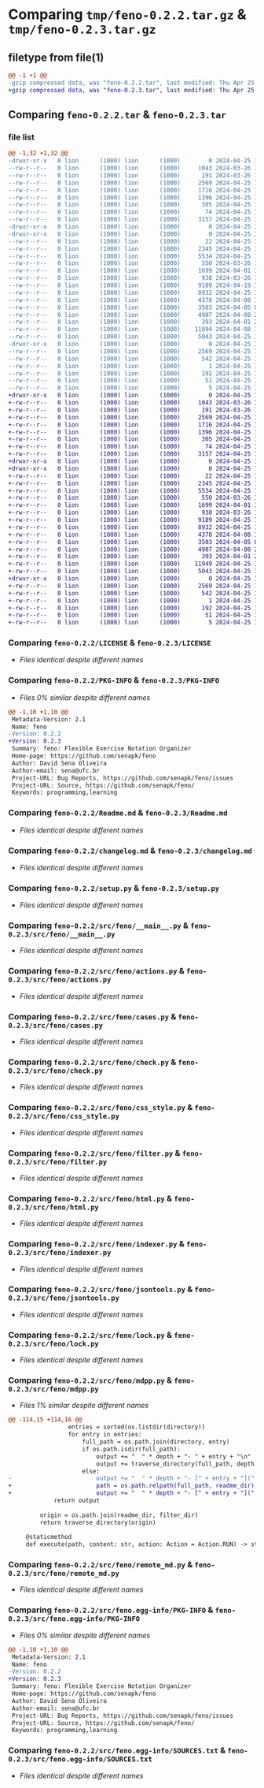 # Comparing `tmp/feno-0.2.2.tar.gz` & `tmp/feno-0.2.3.tar.gz`

## filetype from file(1)

```diff
@@ -1 +1 @@
-gzip compressed data, was "feno-0.2.2.tar", last modified: Thu Apr 25 14:39:42 2024, max compression
+gzip compressed data, was "feno-0.2.3.tar", last modified: Thu Apr 25 16:27:46 2024, max compression
```

## Comparing `feno-0.2.2.tar` & `feno-0.2.3.tar`

### file list

```diff
@@ -1,32 +1,32 @@
-drwxr-xr-x   0 lion      (1000) lion      (1000)        0 2024-04-25 14:39:42.163656 feno-0.2.2/
--rw-r--r--   0 lion      (1000) lion      (1000)     1043 2024-03-26 18:23:42.000000 feno-0.2.2/LICENSE
--rw-r--r--   0 lion      (1000) lion      (1000)      191 2024-03-26 18:23:42.000000 feno-0.2.2/MANIFEST.in
--rw-r--r--   0 lion      (1000) lion      (1000)     2569 2024-04-25 14:39:42.163656 feno-0.2.2/PKG-INFO
--rw-r--r--   0 lion      (1000) lion      (1000)     1716 2024-04-25 13:45:39.000000 feno-0.2.2/Readme.md
--rw-r--r--   0 lion      (1000) lion      (1000)     1396 2024-04-25 13:38:45.000000 feno-0.2.2/changelog.md
--rw-r--r--   0 lion      (1000) lion      (1000)      305 2024-04-25 14:08:21.000000 feno-0.2.2/requirements.txt
--rw-r--r--   0 lion      (1000) lion      (1000)       74 2024-04-25 14:39:42.163656 feno-0.2.2/setup.cfg
--rw-r--r--   0 lion      (1000) lion      (1000)     3157 2024-04-25 14:00:40.000000 feno-0.2.2/setup.py
-drwxr-xr-x   0 lion      (1000) lion      (1000)        0 2024-04-25 14:39:42.150322 feno-0.2.2/src/
-drwxr-xr-x   0 lion      (1000) lion      (1000)        0 2024-04-25 14:39:42.160322 feno-0.2.2/src/feno/
--rw-r--r--   0 lion      (1000) lion      (1000)       22 2024-04-25 13:23:50.000000 feno-0.2.2/src/feno/__init__.py
--rw-r--r--   0 lion      (1000) lion      (1000)     2345 2024-04-25 14:26:59.000000 feno-0.2.2/src/feno/__main__.py
--rw-r--r--   0 lion      (1000) lion      (1000)     5534 2024-04-25 14:31:38.000000 feno-0.2.2/src/feno/actions.py
--rw-r--r--   0 lion      (1000) lion      (1000)      550 2024-03-26 19:17:45.000000 feno-0.2.2/src/feno/cases.py
--rw-r--r--   0 lion      (1000) lion      (1000)     1699 2024-04-01 17:39:49.000000 feno-0.2.2/src/feno/check.py
--rw-r--r--   0 lion      (1000) lion      (1000)      938 2024-03-26 19:19:40.000000 feno-0.2.2/src/feno/css_style.py
--rw-r--r--   0 lion      (1000) lion      (1000)     9189 2024-04-19 14:04:18.000000 feno-0.2.2/src/feno/filter.py
--rw-r--r--   0 lion      (1000) lion      (1000)     8932 2024-04-25 14:27:57.000000 feno-0.2.2/src/feno/html.py
--rw-r--r--   0 lion      (1000) lion      (1000)     4378 2024-04-08 17:28:46.000000 feno-0.2.2/src/feno/indexer.py
--rw-r--r--   0 lion      (1000) lion      (1000)     3503 2024-04-05 00:31:13.000000 feno-0.2.2/src/feno/jsontools.py
--rw-r--r--   0 lion      (1000) lion      (1000)     4907 2024-04-08 23:40:15.000000 feno-0.2.2/src/feno/lock.py
--rw-r--r--   0 lion      (1000) lion      (1000)      393 2024-04-01 23:10:29.000000 feno-0.2.2/src/feno/log.py
--rw-r--r--   0 lion      (1000) lion      (1000)    11894 2024-04-08 15:58:02.000000 feno-0.2.2/src/feno/mdpp.py
--rw-r--r--   0 lion      (1000) lion      (1000)     5043 2024-04-25 14:31:56.000000 feno-0.2.2/src/feno/remote_md.py
-drwxr-xr-x   0 lion      (1000) lion      (1000)        0 2024-04-25 14:39:42.160322 feno-0.2.2/src/feno.egg-info/
--rw-r--r--   0 lion      (1000) lion      (1000)     2569 2024-04-25 14:39:42.000000 feno-0.2.2/src/feno.egg-info/PKG-INFO
--rw-r--r--   0 lion      (1000) lion      (1000)      542 2024-04-25 14:39:42.000000 feno-0.2.2/src/feno.egg-info/SOURCES.txt
--rw-r--r--   0 lion      (1000) lion      (1000)        1 2024-04-25 14:39:42.000000 feno-0.2.2/src/feno.egg-info/dependency_links.txt
--rw-r--r--   0 lion      (1000) lion      (1000)      192 2024-04-25 14:39:42.000000 feno-0.2.2/src/feno.egg-info/entry_points.txt
--rw-r--r--   0 lion      (1000) lion      (1000)       51 2024-04-25 14:39:42.000000 feno-0.2.2/src/feno.egg-info/requires.txt
--rw-r--r--   0 lion      (1000) lion      (1000)        5 2024-04-25 14:39:42.000000 feno-0.2.2/src/feno.egg-info/top_level.txt
+drwxr-xr-x   0 lion      (1000) lion      (1000)        0 2024-04-25 16:27:46.956692 feno-0.2.3/
+-rw-r--r--   0 lion      (1000) lion      (1000)     1043 2024-03-26 18:23:42.000000 feno-0.2.3/LICENSE
+-rw-r--r--   0 lion      (1000) lion      (1000)      191 2024-03-26 18:23:42.000000 feno-0.2.3/MANIFEST.in
+-rw-r--r--   0 lion      (1000) lion      (1000)     2569 2024-04-25 16:27:46.956692 feno-0.2.3/PKG-INFO
+-rw-r--r--   0 lion      (1000) lion      (1000)     1716 2024-04-25 13:45:39.000000 feno-0.2.3/Readme.md
+-rw-r--r--   0 lion      (1000) lion      (1000)     1396 2024-04-25 13:38:45.000000 feno-0.2.3/changelog.md
+-rw-r--r--   0 lion      (1000) lion      (1000)      305 2024-04-25 14:08:21.000000 feno-0.2.3/requirements.txt
+-rw-r--r--   0 lion      (1000) lion      (1000)       74 2024-04-25 16:27:46.956692 feno-0.2.3/setup.cfg
+-rw-r--r--   0 lion      (1000) lion      (1000)     3157 2024-04-25 14:00:40.000000 feno-0.2.3/setup.py
+drwxr-xr-x   0 lion      (1000) lion      (1000)        0 2024-04-25 16:27:46.943359 feno-0.2.3/src/
+drwxr-xr-x   0 lion      (1000) lion      (1000)        0 2024-04-25 16:27:46.953359 feno-0.2.3/src/feno/
+-rw-r--r--   0 lion      (1000) lion      (1000)       22 2024-04-25 16:27:40.000000 feno-0.2.3/src/feno/__init__.py
+-rw-r--r--   0 lion      (1000) lion      (1000)     2345 2024-04-25 14:26:59.000000 feno-0.2.3/src/feno/__main__.py
+-rw-r--r--   0 lion      (1000) lion      (1000)     5534 2024-04-25 14:31:38.000000 feno-0.2.3/src/feno/actions.py
+-rw-r--r--   0 lion      (1000) lion      (1000)      550 2024-03-26 19:17:45.000000 feno-0.2.3/src/feno/cases.py
+-rw-r--r--   0 lion      (1000) lion      (1000)     1699 2024-04-01 17:39:49.000000 feno-0.2.3/src/feno/check.py
+-rw-r--r--   0 lion      (1000) lion      (1000)      938 2024-03-26 19:19:40.000000 feno-0.2.3/src/feno/css_style.py
+-rw-r--r--   0 lion      (1000) lion      (1000)     9189 2024-04-25 16:11:18.000000 feno-0.2.3/src/feno/filter.py
+-rw-r--r--   0 lion      (1000) lion      (1000)     8932 2024-04-25 14:27:57.000000 feno-0.2.3/src/feno/html.py
+-rw-r--r--   0 lion      (1000) lion      (1000)     4378 2024-04-08 17:28:46.000000 feno-0.2.3/src/feno/indexer.py
+-rw-r--r--   0 lion      (1000) lion      (1000)     3503 2024-04-05 00:31:13.000000 feno-0.2.3/src/feno/jsontools.py
+-rw-r--r--   0 lion      (1000) lion      (1000)     4907 2024-04-08 23:40:15.000000 feno-0.2.3/src/feno/lock.py
+-rw-r--r--   0 lion      (1000) lion      (1000)      393 2024-04-01 23:10:29.000000 feno-0.2.3/src/feno/log.py
+-rw-r--r--   0 lion      (1000) lion      (1000)    11949 2024-04-25 16:13:59.000000 feno-0.2.3/src/feno/mdpp.py
+-rw-r--r--   0 lion      (1000) lion      (1000)     5043 2024-04-25 14:31:56.000000 feno-0.2.3/src/feno/remote_md.py
+drwxr-xr-x   0 lion      (1000) lion      (1000)        0 2024-04-25 16:27:46.956692 feno-0.2.3/src/feno.egg-info/
+-rw-r--r--   0 lion      (1000) lion      (1000)     2569 2024-04-25 16:27:46.000000 feno-0.2.3/src/feno.egg-info/PKG-INFO
+-rw-r--r--   0 lion      (1000) lion      (1000)      542 2024-04-25 16:27:46.000000 feno-0.2.3/src/feno.egg-info/SOURCES.txt
+-rw-r--r--   0 lion      (1000) lion      (1000)        1 2024-04-25 16:27:46.000000 feno-0.2.3/src/feno.egg-info/dependency_links.txt
+-rw-r--r--   0 lion      (1000) lion      (1000)      192 2024-04-25 16:27:46.000000 feno-0.2.3/src/feno.egg-info/entry_points.txt
+-rw-r--r--   0 lion      (1000) lion      (1000)       51 2024-04-25 16:27:46.000000 feno-0.2.3/src/feno.egg-info/requires.txt
+-rw-r--r--   0 lion      (1000) lion      (1000)        5 2024-04-25 16:27:46.000000 feno-0.2.3/src/feno.egg-info/top_level.txt
```

### Comparing `feno-0.2.2/LICENSE` & `feno-0.2.3/LICENSE`

 * *Files identical despite different names*

### Comparing `feno-0.2.2/PKG-INFO` & `feno-0.2.3/PKG-INFO`

 * *Files 0% similar despite different names*

```diff
@@ -1,10 +1,10 @@
 Metadata-Version: 2.1
 Name: feno
-Version: 0.2.2
+Version: 0.2.3
 Summary: feno: Flexible Exercise Notation Organizer
 Home-page: https://github.com/senapk/feno
 Author: David Sena Oliveira
 Author-email: sena@ufc.br
 Project-URL: Bug Reports, https://github.com/senapk/feno/issues
 Project-URL: Source, https://github.com/senapk/feno/
 Keywords: programming,learning
```

### Comparing `feno-0.2.2/Readme.md` & `feno-0.2.3/Readme.md`

 * *Files identical despite different names*

### Comparing `feno-0.2.2/changelog.md` & `feno-0.2.3/changelog.md`

 * *Files identical despite different names*

### Comparing `feno-0.2.2/setup.py` & `feno-0.2.3/setup.py`

 * *Files identical despite different names*

### Comparing `feno-0.2.2/src/feno/__main__.py` & `feno-0.2.3/src/feno/__main__.py`

 * *Files identical despite different names*

### Comparing `feno-0.2.2/src/feno/actions.py` & `feno-0.2.3/src/feno/actions.py`

 * *Files identical despite different names*

### Comparing `feno-0.2.2/src/feno/cases.py` & `feno-0.2.3/src/feno/cases.py`

 * *Files identical despite different names*

### Comparing `feno-0.2.2/src/feno/check.py` & `feno-0.2.3/src/feno/check.py`

 * *Files identical despite different names*

### Comparing `feno-0.2.2/src/feno/css_style.py` & `feno-0.2.3/src/feno/css_style.py`

 * *Files identical despite different names*

### Comparing `feno-0.2.2/src/feno/filter.py` & `feno-0.2.3/src/feno/filter.py`

 * *Files identical despite different names*

### Comparing `feno-0.2.2/src/feno/html.py` & `feno-0.2.3/src/feno/html.py`

 * *Files identical despite different names*

### Comparing `feno-0.2.2/src/feno/indexer.py` & `feno-0.2.3/src/feno/indexer.py`

 * *Files identical despite different names*

### Comparing `feno-0.2.2/src/feno/jsontools.py` & `feno-0.2.3/src/feno/jsontools.py`

 * *Files identical despite different names*

### Comparing `feno-0.2.2/src/feno/lock.py` & `feno-0.2.3/src/feno/lock.py`

 * *Files identical despite different names*

### Comparing `feno-0.2.2/src/feno/mdpp.py` & `feno-0.2.3/src/feno/mdpp.py`

 * *Files 1% similar despite different names*

```diff
@@ -114,15 +114,16 @@
                 entries = sorted(os.listdir(directory))
                 for entry in entries:
                     full_path = os.path.join(directory, entry)
                     if os.path.isdir(full_path):
                         output += "  " * depth + "- " + entry + "\n"
                         output += traverse_directory(full_path, depth + 1)
                     else:
-                        output += "  " * depth + "- [" + entry + "](" + os.path.relpath(full_path, readme_dir) + ")\n"
+                        path = os.path.relpath(full_path, readme_dir).replace("\\", "/")
+                        output += "  " * depth + "- [" + entry + "](" + path + ")\n"
             return output
         
         origin = os.path.join(readme_dir, filter_dir)
         return traverse_directory(origin)
 
     @staticmethod
     def execute(path, content: str, action: Action = Action.RUN) -> str:
```

### Comparing `feno-0.2.2/src/feno/remote_md.py` & `feno-0.2.3/src/feno/remote_md.py`

 * *Files identical despite different names*

### Comparing `feno-0.2.2/src/feno.egg-info/PKG-INFO` & `feno-0.2.3/src/feno.egg-info/PKG-INFO`

 * *Files 0% similar despite different names*

```diff
@@ -1,10 +1,10 @@
 Metadata-Version: 2.1
 Name: feno
-Version: 0.2.2
+Version: 0.2.3
 Summary: feno: Flexible Exercise Notation Organizer
 Home-page: https://github.com/senapk/feno
 Author: David Sena Oliveira
 Author-email: sena@ufc.br
 Project-URL: Bug Reports, https://github.com/senapk/feno/issues
 Project-URL: Source, https://github.com/senapk/feno/
 Keywords: programming,learning
```

### Comparing `feno-0.2.2/src/feno.egg-info/SOURCES.txt` & `feno-0.2.3/src/feno.egg-info/SOURCES.txt`

 * *Files identical despite different names*

